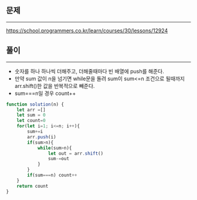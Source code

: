 ## 문제
-------
https://school.programmers.co.kr/learn/courses/30/lessons/12924


## 풀이
-------
- 숫자를 하나 하나씩 더해주고, 더해줄때마다 빈 배열에 push를 해준다.
- 만약 sum 값이 n을 넘기면 while문을 돌려 sum이 sum<=n 조건으로 될때까지 arr.shift()한 값을 반복적으로 빼준다.
- sum===n일 경우 count++ 
```jsx
function solution(n) {
    let arr =[]
    let sum = 0
    let count=0
    for(let i=1; i<=n; i++){
        sum+=i
        arr.push(i)
        if(sum>n){
            while(sum>n){
                let out = arr.shift()
                sum-=out
            }
        }
        if(sum===n) count++
    }
    return count
}
```
